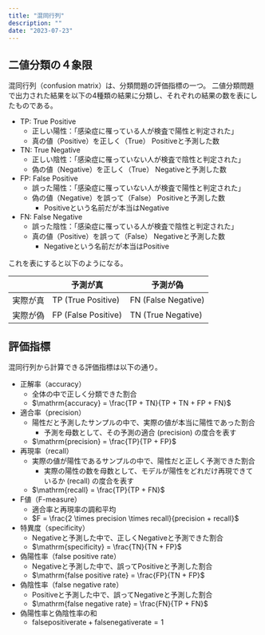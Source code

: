 ```yaml
---
title: "混同行列"
description: ""
date: "2023-07-23"
---
```


## 二値分類の４象限
混同行列（confusion matrix）は、分類問題の評価指標の一つ。
二値分類問題で出力された結果を以下の4種類の結果に分類し、それぞれの結果の数を表にしたものである。

- TP: True Positive
    - 正しい陽性：「感染症に罹っている人が検査で陽性と判定された」
    - 真の値（Positive）を正しく（True） Positiveと予測した数
- TN: True Negative
    - 正しい陰性：「感染症に罹っていない人が検査で陰性と判定された」
    - 偽の値（Negative）を正しく（True） Negativeと予測した数
- FP: False Positive
    - 誤った陽性：「感染症に罹っていない人が検査で陽性と判定された」
    - 偽の値（Negative）を誤って（False） Positiveと予測した数
        - Positiveという名前だが本当はNegative
- FN: False Negative
    - 誤った陰性：「感染症に罹っている人が検査で陰性と判定された」
    - 真の値（Positive）を誤って（False） Negativeと予測した数
        - Negativeという名前だが本当はPositive

これを表にすると以下のようになる。

| | 予測が真 | 予測が偽 |
| --- | --- | --- |
| 実際が真 | TP (True Positive) | FN (False Negative) |
| 実際が偽 | FP (False Positive) | TN (True Negative) |


## 評価指標
混同行列から計算できる評価指標は以下の通り。

- 正解率（accuracy）
    - 全体の中で正しく分類できた割合
    - $\mathrm{accuracy} = \frac{TP + TN}{TP + TN + FP + FN}$
- 適合率（precision）
    - 陽性だと予測したサンプルの中で、実際の値が本当に陽性であった割合
        - 予測を母数として、その予測の適合 (precision) の度合を表す
    - $\mathrm{precision} = \frac{TP}{TP + FP}$
- 再現率（recall）
    - 実際の値が陽性であるサンプルの中で、陽性だと正しく予測できた割合
        - 実際の陽性の数を母数として、モデルが陽性をどれだけ再現できているか (recall) の度合を表す
    - $\mathrm{recall} = \frac{TP}{TP + FN}$
- F値（F-measure）
    - 適合率と再現率の調和平均
    - $F = \frac{2 \times precision \times recall}{precision + recall}$
- 特異度（specificity）
    - Negativeと予測した中で、正しくNegativeと予測できた割合
    - $\mathrm{specificity} = \frac{TN}{TN + FP}$
- 偽陽性率（false positive rate）
    - Negativeと予測した中で、誤ってPositiveと予測した割合
    - $\mathrm{false positive rate} = \frac{FP}{TN + FP}$
- 偽陰性率（false negative rate）
    - Positiveと予測した中で、誤ってNegativeと予測した割合
    - $\mathrm{false negative rate} = \frac{FN}{TP + FN}$
- 偽陽性率と偽陰性率の和
    - $\mathrm{false positive rate} + \mathrm{false negative rate} = 1$